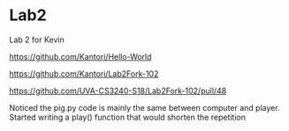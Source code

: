 # Lab2
Lab 2 for Kevin

https://github.com/Kantori/Hello-World

https://github.com/Kantori/Lab2Fork-102

https://github.com/UVA-CS3240-S18/Lab2Fork-102/pull/48

Noticed the pig.py code is mainly the same between computer and player. Started writing a play() function that would shorten the repetition
